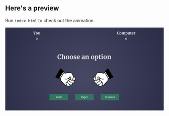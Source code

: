 ## Here's a preview
Run `index.html` to check out the animation.

![Signup Form UI](preview/rps.jpg)

